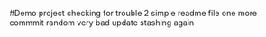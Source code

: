 #Demo project
checking for trouble 2
simple readme file
one more commmit
random very bad update
stashing again